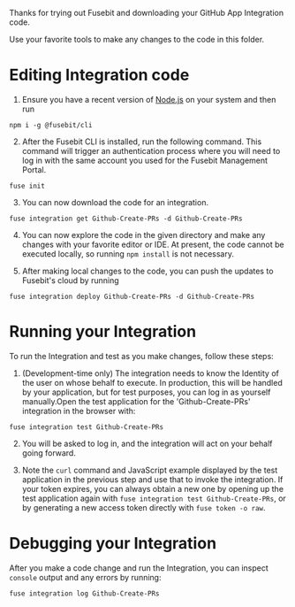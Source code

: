 Thanks for trying out Fusebit and downloading your GitHub App Integration code.

Use your favorite tools to make any changes to the code in this folder.


# Editing Integration code

1. Ensure you have a recent version of [Node.js](https://nodejs.org) on your system and then run

`npm i -g @fusebit/cli`

2. After the Fusebit CLI is installed, run the following command. This command will trigger an
   authentication process where you will need to log in with the same account you used for the Fusebit
   Management Portal.

`fuse init`

3. You can now download the code for an integration.

`fuse integration get Github-Create-PRs -d Github-Create-PRs`

4. You can now explore the code in the given directory and make any changes with your favorite editor or IDE. At present, the code cannot be executed locally, so running `npm install` is not necessary.

5. After making local changes to the code, you can push the updates to Fusebit's cloud by running

`fuse integration deploy Github-Create-PRs -d Github-Create-PRs`


# Running your Integration

To run the Integration and test as you make changes, follow these steps:

1. (Development-time only) The integration needs to know the Identity of the user on whose behalf to execute. In production, this will be handled by your application, but for test purposes, you can log in as yourself manually.Open the test application for the 'Github-Create-PRs' integration in the browser with:

`fuse integration test Github-Create-PRs`

2. You will be asked to log in, and the integration will act on your behalf going forward.

3. Note the `curl` command and JavaScript example displayed by the test application in the previous step and use that to invoke the integration. If your token expires, you can always obtain a new one by opening up the test application again with `fuse integration test Github-Create-PRs`, or by generating a new access token directly with `fuse token -o raw`.


# Debugging your Integration

After you make a code change and run the Integration, you can inspect `console`
output and any errors by running:

`fuse integration log Github-Create-PRs`

